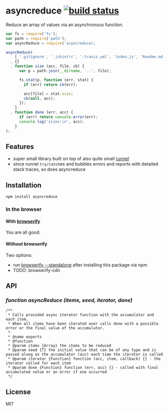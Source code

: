 # asyncreduce [![build status](https://secure.travis-ci.org/thlorenz/asyncreduce.png)](http://travis-ci.org/thlorenz/asyncreduce)

Reduce an array of values via an asynchronous function.

```js
var fs = require('fs');
var path = require('path');
var asyncReduce = require('asyncreduce);

asyncReduce(
    [ '.gitignore', '.jshintrc', '.travis.yml', 'index.js', 'Readme.md' ]
  , {}
  , function size (acc, file, cb) {
      var p = path.join(__dirname, '..', file);

      fs.stat(p, function (err, stat) {
        if (err) return cb(err);

        acc[file] = stat.size;
        cb(null, acc);
      });
    }
  , function done (err, acc) {
      if (err) return console.error(err);
      console.log('sizes:\n', acc);
    }
);
```

## Features

- super small library built on top of also quite small [runnel](https://github.com/thlorenz/runnel)
- since runnel `try/catch`es and bubbles errors and reports with detailed stack traces, so does asyncreduce

## Installation

    npm install asyncreduce

### In the browser

#### With [browserify](https://github.com/substack/node-browserify)

You are all good.

#### Without browserify

Two options:

  - run [browserify --standalone](https://github.com/substack/node-browserify#usage) after installing this package via
    npm
  - TODO: browserify-cdn

## API

### *function asyncReduce (items, seed, iterator, done)*

```
/**
 * Calls provided async iterator function with the accumulator and each item.
 * When all items have been iterated over calls done with a possible error or the final value of the accumulator.
 *
 * @name exports
 * @function
 * @param items {Array} the items to be reduced
 * @param seed {T} the initial value that can be of any type and is passed along as the accumulator (acc) each time the iterator is called
 * @param iterator {Function} function (acc, item, callback) {} - the iterator called for each item
 * @param done {Function} function (err, acc) {} - called with final accumulated value or an error if one occurred
 */
```

## License

MIT
